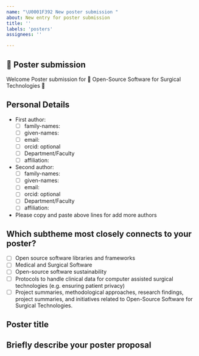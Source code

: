 ```yaml
---
name: "\U0001F392 New poster submission " 
about: New entry for poster submission
title: ''
labels: 'posters'
assignees: ''

---
```

	
## :school_satchel: Poster submission
Welcome Poster submission for 🎒 Open-Source Software for Surgical Technologies :tada:	 

## Personal Details
* First author:
  * [ ] family-names: 
  * [ ] given-names: 
  * [ ] email: 
  * [ ] orcid: optional 
  * [ ] Department/Faculty
  * [ ] affiliation: 
* Second author:
  * [ ] family-names: 
  * [ ] given-names: 
  * [ ] email: 
  * [ ] orcid: optional 
  * [ ] Department/Faculty
  * [ ] affiliation: 
* Please copy and paste above lines for add more authors

## Which subtheme most closely connects to your poster?
* [ ] Open source software libraries and frameworks
* [ ] Medical and Surgical Software
* [ ] Open-source software sustainability
* [ ] Protocols to handle clinical data for computer assisted surgical technologies (e.g. ensuring patient privacy)
* [ ] Project summaries, methodological approaches, research findings, project summaries, and initiatives related to Open-Source Software for Surgical Technologies.

## Poster title
<!--Add poster title -->

## Briefly describe your poster proposal
<!--Add 100 to 200 words abstract of your poster proposal-->

